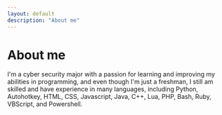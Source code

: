 ```yaml
---
layout: default
description: "About me"
---
```


# About me

I'm a cyber security major with a passion for learning and improving my abilities in programming, and even though I'm just a freshman, I still am skilled and have experience in many languages, including Python, Autohotkey, HTML, CSS, Javascript, Java, C++, Lua, PHP, Bash, Ruby, VBScript, and Powershell.
